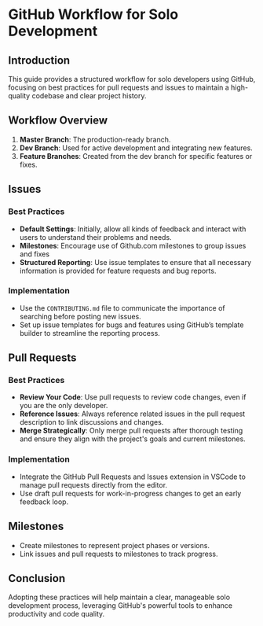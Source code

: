 # GitHub Workflow for Solo Development

## Introduction
This guide provides a structured workflow for solo developers using GitHub, focusing on best practices for pull requests and issues to maintain a high-quality codebase and clear project history.

## Workflow Overview

1. **Master Branch**: The production-ready branch.
2. **Dev Branch**: Used for active development and integrating new features.
3. **Feature Branches**: Created from the dev branch for specific features or fixes.

## Issues

### Best Practices

- **Default Settings**: Initially, allow all kinds of feedback and interact with users to understand their problems and needs.
- **Milestones**: Encourage use of Github.com milestones to group issues and fixes
- **Structured Reporting**: Use issue templates to ensure that all necessary information is provided for feature requests and bug reports.

### Implementation

- Use the `CONTRIBUTING.md` file to communicate the importance of searching before posting new issues.
- Set up issue templates for bugs and features using GitHub’s template builder to streamline the reporting process.

## Pull Requests

### Best Practices

- **Review Your Code**: Use pull requests to review code changes, even if you are the only developer.
- **Reference Issues**: Always reference related issues in the pull request description to link discussions and changes.
- **Merge Strategically**: Only merge pull requests after thorough testing and ensure they align with the project's goals and current milestones.

### Implementation

- Integrate the GitHub Pull Requests and Issues extension in VSCode to manage pull requests directly from the editor.
- Use draft pull requests for work-in-progress changes to get an early feedback loop.

## Milestones

- Create milestones to represent project phases or versions.
- Link issues and pull requests to milestones to track progress.

## Conclusion

Adopting these practices will help maintain a clear, manageable solo development process, leveraging GitHub's powerful tools to enhance productivity and code quality.
